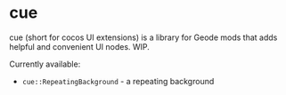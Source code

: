 # cue

cue (short for cocos UI extensions) is a library for Geode mods that adds helpful and convenient UI nodes. WIP.

Currently available:

* `cue::RepeatingBackground` - a repeating background
